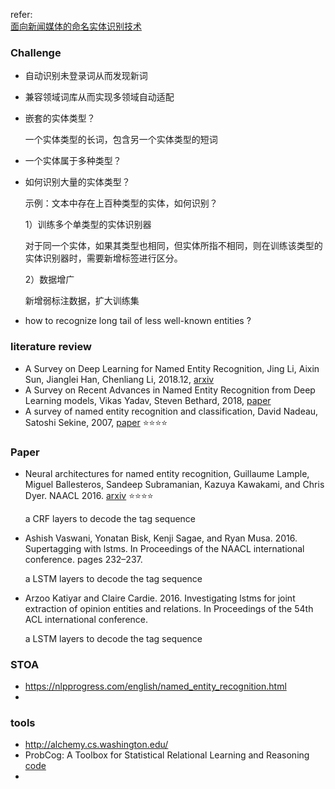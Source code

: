 refer:<br>[面向新闻媒体的命名实体识别技术](https://mp.weixin.qq.com/s/onAU0jJpFMXY80aRGB6vIA) 



### Challenge

- 自动识别未登录词从而发现新词

- 兼容领域词库从而实现多领域自动适配

  

- 嵌套的实体类型？

  一个实体类型的长词，包含另一个实体类型的短词

  

- 一个实体属于多种类型？

  

- 如何识别大量的实体类型？

  示例：文本中存在上百种类型的实体，如何识别？

  1）训练多个单类型的实体识别器

  对于同一个实体，如果其类型也相同，但实体所指不相同，则在训练该类型的实体识别器时，需要新增标签进行区分。

  2）数据增广

  新增弱标注数据，扩大训练集

  

- how to recognize long tail of less well-known entities ?

  



### literature review

+ A Survey on Deep Learning for Named Entity Recognition, Jing Li, Aixin Sun, Jianglei Han, Chenliang Li, 2018.12, [arxiv](https://arxiv.org/abs/1812.09449) 
+ A Survey on Recent Advances in Named Entity Recognition from Deep Learning models, Vikas Yadav, Steven Bethard, 2018, [paper](https://www.aclweb.org/anthology/C18-1182) 
+ A survey of named entity recognition and classification, David Nadeau, Satoshi Sekine, 2007, [paper](https://nlp.cs.nyu.edu/sekine/papers/li07.pdf)  :star::star::star::star:

### Paper

+ Neural architectures for named entity recognition, Guillaume Lample, Miguel Ballesteros, Sandeep Subramanian, Kazuya Kawakami, and Chris Dyer. NAACL 2016. [arxiv](https://arxiv.org/abs/1603.01360) :star::star::star::star:

  a CRF layers to decode the tag sequence

+ Ashish Vaswani, Yonatan Bisk, Kenji Sagae, and Ryan Musa. 2016. Supertagging with lstms. In Proceedings
  of the NAACL international conference. pages 232–237.

  a LSTM layers to decode the tag sequence

+ Arzoo Katiyar and Claire Cardie. 2016. Investigating lstms for joint extraction of opinion entities and relations.
  In Proceedings of the 54th ACL international conference.

  a LSTM layers to decode the tag sequence



### STOA

+ https://nlpprogress.com/english/named_entity_recognition.html
+ 



### tools

+ http://alchemy.cs.washington.edu/
+ ProbCog: A Toolbox for Statistical Relational Learning and Reasoning [code](https://github.com/opcode81/ProbCog) 
+ 









